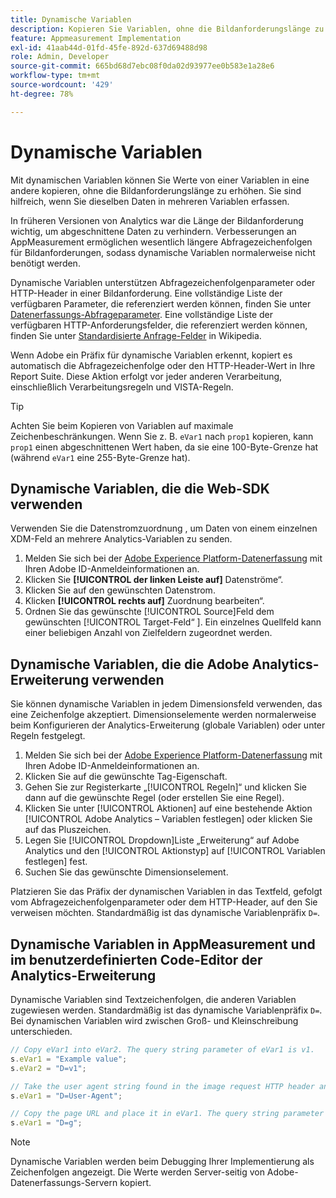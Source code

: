 ```yaml
---
title: Dynamische Variablen
description: Kopieren Sie Variablen, ohne die Bildanforderungslänge zu erhöhen.
feature: Appmeasurement Implementation
exl-id: 41aab44d-01fd-45fe-892d-637d69488d98
role: Admin, Developer
source-git-commit: 665bd68d7ebc08f0da02d93977ee0b583e1a28e6
workflow-type: tm+mt
source-wordcount: '429'
ht-degree: 78%

---
```


# Dynamische Variablen

Mit dynamischen Variablen können Sie Werte von einer Variablen in eine andere kopieren, ohne die Bildanforderungslänge zu erhöhen. Sie sind hilfreich, wenn Sie dieselben Daten in mehreren Variablen erfassen.

In früheren Versionen von Analytics war die Länge der Bildanforderung wichtig, um abgeschnittene Daten zu verhindern. Verbesserungen an AppMeasurement ermöglichen wesentlich längere Abfragezeichenfolgen für Bildanforderungen, sodass dynamische Variablen normalerweise nicht benötigt werden.

Dynamische Variablen unterstützen Abfragezeichenfolgenparameter oder HTTP-Header in einer Bildanforderung. Eine vollständige Liste der verfügbaren Parameter, die referenziert werden können, finden Sie unter [Datenerfassungs-Abfrageparameter](../../validate/query-parameters.md). Eine vollständige Liste der verfügbaren HTTP-Anforderungsfelder, die referenziert werden können, finden Sie unter [Standardisierte Anfrage-Felder](https://de.wikipedia.org/wiki/Liste_der_HTTP-Headerfelder) in Wikipedia.

Wenn Adobe ein Präfix für dynamische Variablen erkennt, kopiert es automatisch die Abfragezeichenfolge oder den HTTP-Header-Wert in Ihre Report Suite. Diese Aktion erfolgt vor jeder anderen Verarbeitung, einschließlich Verarbeitungsregeln und VISTA-Regeln.

>[!TIP]
>
>Achten Sie beim Kopieren von Variablen auf maximale Zeichenbeschränkungen. Wenn Sie z. B. `eVar1` nach `prop1` kopieren, kann `prop1` einen abgeschnittenen Wert haben, da sie eine 100-Byte-Grenze hat (während `eVar1` eine 255-Byte-Grenze hat).

## Dynamische Variablen, die die Web-SDK verwenden

Verwenden Sie die Datenstromzuordnung , um Daten von einem einzelnen XDM-Feld an mehrere Analytics-Variablen zu senden.

1. Melden Sie sich bei der [Adobe Experience Platform-Datenerfassung](https://experience.adobe.com/data-collection) mit Ihren Adobe ID-Anmeldeinformationen an.
1. Klicken Sie **[!UICONTROL der linken Leiste auf]** Datenströme“.
1. Klicken Sie auf den gewünschten Datenstrom.
1. Klicken **[!UICONTROL rechts auf]** Zuordnung bearbeiten“.
1. Ordnen Sie das gewünschte [!UICONTROL Source]Feld dem gewünschten [!UICONTROL Target-Feld“ ]. Ein einzelnes Quellfeld kann einer beliebigen Anzahl von Zielfeldern zugeordnet werden.

## Dynamische Variablen, die die Adobe Analytics-Erweiterung verwenden

Sie können dynamische Variablen in jedem Dimensionsfeld verwenden, das eine Zeichenfolge akzeptiert. Dimensionselemente werden normalerweise beim Konfigurieren der Analytics-Erweiterung (globale Variablen) oder unter Regeln festgelegt.

1. Melden Sie sich bei der [Adobe Experience Platform-Datenerfassung](https://experience.adobe.com/data-collection) mit Ihren Adobe ID-Anmeldeinformationen an.
2. Klicken Sie auf die gewünschte Tag-Eigenschaft.
3. Gehen Sie zur Registerkarte „[!UICONTROL Regeln]“ und klicken Sie dann auf die gewünschte Regel (oder erstellen Sie eine Regel).
4. Klicken Sie unter [!UICONTROL Aktionen] auf eine bestehende Aktion [!UICONTROL Adobe Analytics – Variablen festlegen] oder klicken Sie auf das Pluszeichen.
5. Legen Sie [!UICONTROL  Dropdown]Liste „Erweiterung“ auf Adobe Analytics und den [!UICONTROL Aktionstyp] auf [!UICONTROL Variablen festlegen] fest.
6. Suchen Sie das gewünschte Dimensionselement.

Platzieren Sie das Präfix der dynamischen Variablen in das Textfeld, gefolgt vom Abfragezeichenfolgenparameter oder dem HTTP-Header, auf den Sie verweisen möchten. Standardmäßig ist das dynamische Variablenpräfix `D=`.

## Dynamische Variablen in AppMeasurement und im benutzerdefinierten Code-Editor der Analytics-Erweiterung

Dynamische Variablen sind Textzeichenfolgen, die anderen Variablen zugewiesen werden. Standardmäßig ist das dynamische Variablenpräfix `D=`. Bei dynamischen Variablen wird zwischen Groß- und Kleinschreibung unterschieden.

```js
// Copy eVar1 into eVar2. The query string parameter of eVar1 is v1.
s.eVar1 = "Example value";
s.eVar2 = "D=v1";

// Take the user agent string found in the image request HTTP header and place it in eVar1.
s.eVar1 = "D=User-Agent";

// Copy the page URL and place it in eVar1. The query string parameter of page URL is g.
s.eVar1 = "D=g";
```

>[!NOTE]
>
>Dynamische Variablen werden beim Debugging Ihrer Implementierung als Zeichenfolgen angezeigt. Die Werte werden Server-seitig von Adobe-Datenerfassungs-Servern kopiert.
